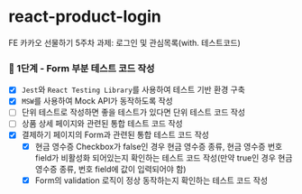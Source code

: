 # react-product-login
FE 카카오 선물하기 5주차 과제: 로그인 및 관심목록(with. 테스트코드)
### 🌱 1단계 - Form 부분 테스트 코드 작성
- [X] `Jest`와 `React Testing Library`를 사용하여 테스트 기반 환경 구축
- [X] `MSW`를 사용하여 Mock API가 동작하도록 작성
- [ ] 단위 테스트로 작성하면 좋을 테스트가 있다면 단위 테스트 코드 작성
- [ ] 상품 상세 페이지와 관련된 통합 테스트 코드 작성
- [X] 결제하기 페이지의 Form과 관련된 통합 테스트 코드 작성
	- [X] 현금 영수증 Checkbox가 false인 경우 현금 영수증 종류, 현금 영수증 번호 field가 비활성화 되어있는지 확인하는 테스트 코드 작성(만약 true인 경우 현금 영수증 종류, 번호 field에 값이 입력되어야 함)
	- [X] Form의 validation 로직이 정상 동작하는지 확인하는 테스트 코드 작성